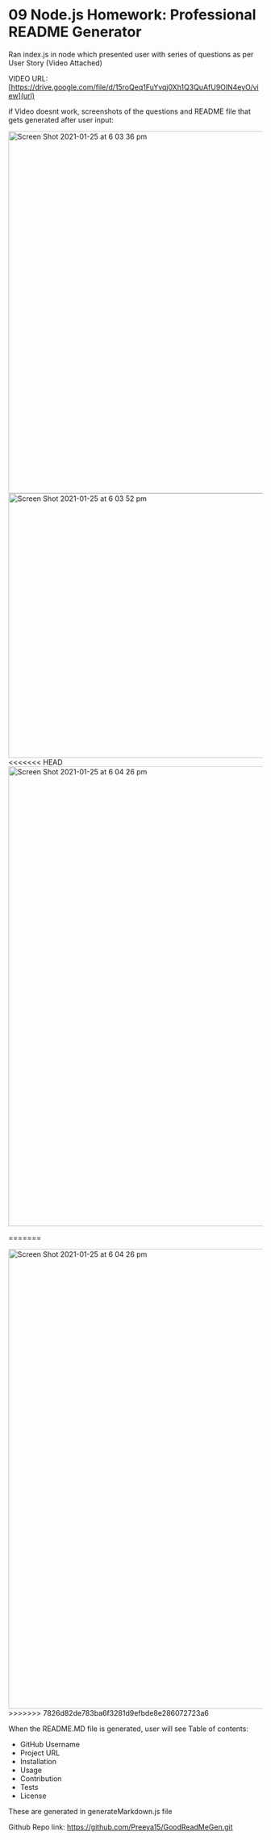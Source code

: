 # 09 Node.js Homework: Professional README Generator

Ran index.js in node which presented user with series of questions as per User Story (Video Attached)

VIDEO URL:
[https://drive.google.com/file/d/15roQeq1FuYvqj0Xh1Q3QuAfU9OlN4eyO/view](url)

if Video doesnt work, screenshots of the questions and README file that gets generated after user input:

<img width="718" alt="Screen Shot 2021-01-25 at 6 03 36 pm" src="https://user-images.githubusercontent.com/73766339/105672082-ed0fae80-5f37-11eb-9279-285b4fcb9e53.png">

<img width="525" alt="Screen Shot 2021-01-25 at 6 03 52 pm" src="https://user-images.githubusercontent.com/73766339/105672104-f39e2600-5f37-11eb-9d2a-2c4ae8898bba.png">
<<<<<<< HEAD

<img width="912" alt="Screen Shot 2021-01-25 at 6 04 26 pm" src="https://user-images.githubusercontent.com/73766339/105672115-f9940700-5f37-11eb-9578-f8d2877666cf.png">

=======

<img width="912" alt="Screen Shot 2021-01-25 at 6 04 26 pm" src="https://user-images.githubusercontent.com/73766339/105672115-f9940700-5f37-11eb-9578-f8d2877666cf.png">
>>>>>>> 7826d82de783ba6f3281d9efbde8e286072723a6

When the README.MD file is generated, user will see Table of contents:
  * GitHub Username
  * Project URL
  * Installation
  * Usage
  * Contribution
  * Tests
  * License

These are generated in generateMarkdown.js file

Github Repo link:
https://github.com/Preeya15/GoodReadMeGen.git
